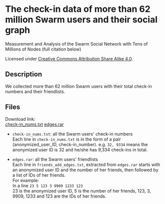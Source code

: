 # The check-in data of more than 62 million Swarm users and their social graph

Measurement and Analysis of the Swarm Social Network with Tens of Millions of Nodes (full citation below)

Licensed under [Creative Commons Attribution Share Alike 4.0](http://choosealicense.com/licenses/cc-by-sa-4.0/).

## Description
We collected more than 62 million Swarm users with their total check-in numbers and their friendlists.

## Files
Download link:  
[check-in_nums.txt](https://drive.google.com/open?id=0B6Ct8a-6OQtfNk5XNHE1ZlpCUE0)
[edges.rar](https://drive.google.com/open?id=0B6Ct8a-6OQtfX2tnQklHR3Jkd0E)

* ``check-in_nums.txt``: all the Swarm users' check-in numbers</br>
Each line in ``check-in_nums.txt`` is in the form of a pair (anonymized_user_ID, check-in_number). e.g. ``32, 9334`` means the anonymized user ID is 32 and he/she has 9,334 check-ins in total.

* ``edges.rar``: all the Swarm users' friendlists</br>
Each line in ``friends_add_edges.txt``, extracted from ``edges.rar`` starts with an anonymized user ID and the number of her friends, then followed by a list of IDs of her friends.</br>
For example:</br>
In a line ``23 5 123 3 9909 1233 123``</br>
23 is the anonymized user ID, 5 is the number of her friends, 123, 3, 9909, 1233 and 123 are the IDs of her friends.

